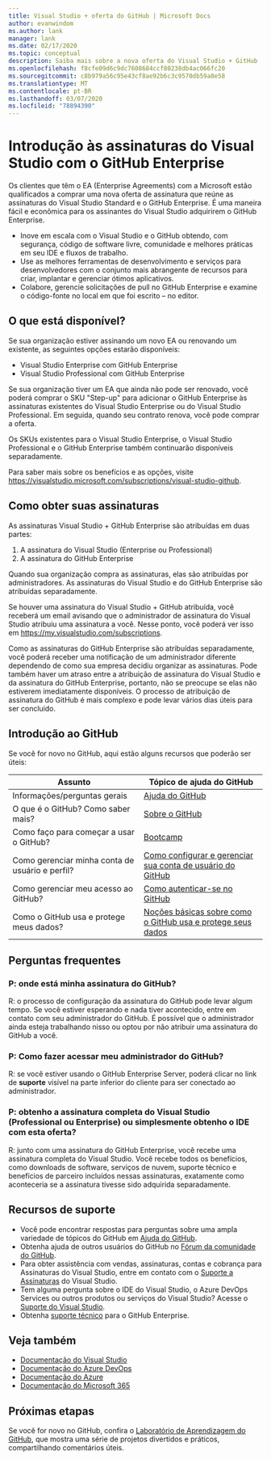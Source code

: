 ```yaml
---
title: Visual Studio + oferta do GitHub | Microsoft Docs
author: evanwindom
ms.author: lank
manager: lank
ms.date: 02/17/2020
ms.topic: conceptual
description: Saiba mais sobre a nova oferta do Visual Studio + GitHub
ms.openlocfilehash: f8cfe09d6c9dc7608684ccf80238db4ac066fc20
ms.sourcegitcommit: c8b979a56c95e43cf8ae92b6c3c9570db59a8e58
ms.translationtype: MT
ms.contentlocale: pt-BR
ms.lasthandoff: 03/07/2020
ms.locfileid: "78894390"
---
```

# <a name="introducing-visual-studio-subscriptions-with-github-enterprise"></a>Introdução às assinaturas do Visual Studio com o GitHub Enterprise  

Os clientes que têm o EA (Enterprise Agreements) com a Microsoft estão qualificados a comprar uma nova oferta de assinatura que reúne as assinaturas do Visual Studio Standard e o GitHub Enterprise. É uma maneira fácil e econômica para os assinantes do Visual Studio adquirirem o GitHub Enterprise. 

- Inove em escala com o Visual Studio e o GitHub obtendo, com segurança, código de software livre, comunidade e melhores práticas em seu IDE e fluxos de trabalho.
- Use as melhores ferramentas de desenvolvimento e serviços para desenvolvedores com o conjunto mais abrangente de recursos para criar, implantar e gerenciar ótimos aplicativos. 
- Colabore, gerencie solicitações de pull no GitHub Enterprise e examine o código-fonte no local em que foi escrito – no editor. 

## <a name="whats-available"></a>O que está disponível? 

Se sua organização estiver assinando um novo EA ou renovando um existente, as seguintes opções estarão disponíveis:

- Visual Studio Enterprise com GitHub Enterprise
- Visual Studio Professional com GitHub Enterprise

Se sua organização tiver um EA que ainda não pode ser renovado, você poderá comprar o SKU "Step-up" para adicionar o GitHub Enterprise às assinaturas existentes do Visual Studio Enterprise ou do Visual Studio Professional. Em seguida, quando seu contrato renova, você pode comprar a oferta.

Os SKUs existentes para o Visual Studio Enterprise, o Visual Studio Professional e o GitHub Enterprise também continuarão disponíveis separadamente. 

Para saber mais sobre os benefícios e as opções, visite https://visualstudio.microsoft.com/subscriptions/visual-studio-github. 

## <a name="getting-your-subscriptions"></a>Como obter suas assinaturas

As assinaturas Visual Studio + GitHub Enterprise são atribuídas em duas partes:
1. A assinatura do Visual Studio (Enterprise ou Professional)
2. A assinatura do GitHub Enterprise

Quando sua organização compra as assinaturas, elas são atribuídas por administradores. As assinaturas do Visual Studio e do GitHub Enterprise são atribuídas separadamente.  

Se houver uma assinatura do Visual Studio + GitHub atribuída, você receberá um email avisando que o administrador de assinatura do Visual Studio atribuiu uma assinatura a você.  Nesse ponto, você poderá ver isso em https://my.visualstudio.com/subscriptions.  

Como as assinaturas do GitHub Enterprise são atribuídas separadamente, você poderá receber uma notificação de um administrador diferente dependendo de como sua empresa decidiu organizar as assinaturas.  Pode também haver um atraso entre a atribuição de assinatura do Visual Studio e da assinatura do GitHub Enterprise, portanto, não se preocupe se elas não estiverem imediatamente disponíveis.  O processo de atribuição de assinatura do GitHub é mais complexo e pode levar vários dias úteis para ser concluído.  

## <a name="getting-started-with-github"></a>Introdução ao GitHub

Se você for novo no GitHub, aqui estão alguns recursos que poderão ser úteis:

| Assunto                                  | Tópico de ajuda do GitHub                                     |
|------------------------------------------|-------------------------------------------------------|
| Informações/perguntas gerais          | [Ajuda do GitHub](https://help.github.com/en)             |
| O que é o GitHub?  Como saber mais?  | [Sobre o GitHub](https://help.github.com/en/categories/about-github)                                       |
| Como faço para começar a usar o GitHub?     | [Bootcamp](https://help.github.com/en/categories/bootcamp)                                              |
| Como gerenciar minha conta de usuário e perfil?       | [Como configurar e gerenciar sua conta de usuário do GitHub](https://help.github.com/en/categories/setting-up-and-managing-your-github-user-account)    |
| Como gerenciar meu acesso ao GitHub?   | [Como autenticar-se no GitHub](https://help.github.com/en/categories/authenticating-to-github)                           |
| Como o GitHub usa e protege meus dados? | [Noções básicas sobre como o GitHub usa e protege seus dados](https://help.github.com/en/categories/understanding-how-github-uses-and-protects-your-data)|

## <a name="frequently-asked-questions"></a>Perguntas frequentes

### <a name="q--where-is-my-github-subscription"></a>P: onde está minha assinatura do GitHub?
R: o processo de configuração da assinatura do GitHub pode levar algum tempo.  Se você estiver esperando e nada tiver acontecido, entre em contato com seu administrador do GitHub.  É possível que o administrador ainda esteja trabalhando nisso ou optou por não atribuir uma assinatura do GitHub a você. 

### <a name="q--how-do-i-reach-my-github-administrator"></a>P: Como fazer acessar meu administrador do GitHub?
R: se você estiver usando o GitHub Enterprise Server, poderá clicar no link de **suporte** visível na parte inferior do cliente para ser conectado ao administrador.

### <a name="q-do-i-get-the-full-visual-studio-subscription-professional-or-enterprise-or-do-i-just-get-the-ide-with-this-offering"></a>P: obtenho a assinatura completa do Visual Studio (Professional ou Enterprise) ou simplesmente obtenho o IDE com esta oferta?
R: junto com uma assinatura do GitHub Enterprise, você recebe uma assinatura completa do Visual Studio.  Você recebe todos os benefícios, como downloads de software, serviços de nuvem, suporte técnico e benefícios de parceiro incluídos nessas assinaturas, exatamente como aconteceria se a assinatura tivesse sido adquirida separadamente.

## <a name="support-resources"></a>Recursos de suporte
- Você pode encontrar respostas para perguntas sobre uma ampla variedade de tópicos do GitHub em [Ajuda do GitHub](https://help.github.com/en).
- Obtenha ajuda de outros usuários do GitHub no [Fórum da comunidade do GitHub](https://github.community/).
- Para obter assistência com vendas, assinaturas, contas e cobrança para Assinaturas do Visual Studio, entre em contato com o [Suporte a Assinaturas](https://visualstudio.microsoft.com/subscriptions/support/) do Visual Studio.
- Tem alguma pergunta sobre o IDE do Visual Studio, o Azure DevOps Services ou outros produtos ou serviços do Visual Studio?  Acesse o [Suporte do Visual Studio](https://visualstudio.microsoft.com/support/).
- Obtenha [suporte técnico](https://support.microsoft.com/en-us/supportforbusiness/productselection?sapId=b77fe80f-5417-80bd-4b2a-275cf0018c24) para o GitHub Enterprise.   

## <a name="see-also"></a>Veja também
- [Documentação do Visual Studio](https://docs.microsoft.com/visualstudio/)
- [Documentação do Azure DevOps](https://docs.microsoft.com/azure/devops/)
- [Documentação do Azure](https://docs.microsoft.com/azure/)
- [Documentação do Microsoft 365](https://docs.microsoft.com/microsoft-365/)

## <a name="next-steps"></a>Próximas etapas
Se você for novo no GitHub, confira o [Laboratório de Aprendizagem do GitHub](https://lab.github.com/), que mostra uma série de projetos divertidos e práticos, compartilhando comentários úteis.



